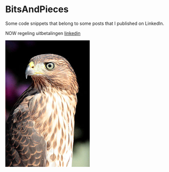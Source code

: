 # BitsAndPieces
Some code snippets that belong to some posts that I published on LinkedIn.

NOW regeling uitbetalingen [linkedin](https://www.linkedin.com/posts/longhowlam_vendorabrlockin-ikabrweetabrnietabrwatabrbeterabris-activity-6692061128391966720-TP08)


![](bird.jpg)
